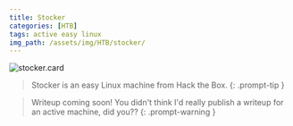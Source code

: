```yaml
---
title: Stocker
categories: [HTB]
tags: active easy linux
img_path: /assets/img/HTB/stocker/
---
```


![stocker.card](Stocker.png)

> Stocker is an easy Linux machine from Hack the Box. 
{: .prompt-tip }

> Writeup coming soon! You didn't think I'd really publish a writeup for an active machine, did you??
{: .prompt-warning }